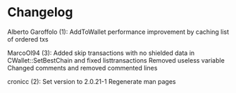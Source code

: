 Changelog
=========

Alberto Garoffolo (1):
      AddToWallet performance improvement by caching list of ordered txs

MarcoOl94 (3):
      Added skip transactions with no shielded data in CWallet::SetBestChain and fixed listtransactions
      Removed useless variable
      Changed comments and removed commented lines

cronicc (2):
      Set version to 2.0.21-1
      Regenerate man pages

